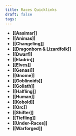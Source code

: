 ```yaml
---
title: Races Quicklinks
draft: false
tags:
---
```

 

- **[[Aasimar]]**
- **[[Animas]]**
- **[[Changeling]]**
- **[[Dragonborn & Lizardfolk]]**
- **[[Dwarf]]**
- **[[Eladrin]]**
- **[[Elves]]**
- **[[Genasi]]**
- **[[Gnome]]**
- **[[Goblinoids]]**
- **[[Goliath]]**
- **[[Halfling]]**
- **[[Human]]**
- **[[Kobold]]**
- **[[Orc]]**
- **[[Shifter]]**
- **[[Tiefling]]**
- **[[Under-Races]]**
- **[[Warforged]]**